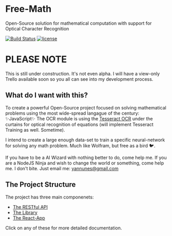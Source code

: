 # **Free-Math**
  Open-Source solution for mathematical computation with support for Optical Character Recognition

[![Build Status](https://travis-ci.org/midyan/free-math.svg?branch=master)](https://travis-ci.org/midyan/free-math)
[![license](https://img.shields.io/github/license/mashape/apistatus.svg)](https://github.com/midyan/free-math/blob/master/LICENSE)

# PLEASE NOTE
  This is still under construction. It's not even alpha. I will have a view-only Trello available soon so you all can see into my development process.

## What do I want with this?
  To create a powerful Open-Source project focused on solving mathematical problems using the most wide-spread langague of the century: :sparkles:JavaScript:sparkles:
  The OCR module is using the [Tesseract OCR](https://github.com/tesseract-ocr/tesseract) under the curtains for optical recognition of equations (will implement Tesseract Training as well. Sometime).

  I intend to create a large enough data-set to train a specific neural-network for solving any math problem. Much like Wolfram, but free as a bird :bird:.

   If you have to be a AI Wizard with nothing better to do, come help me. If you are a NodeJS Ninja and wish to change the world or something, come help me. I don't bite. Just email me: yannunes@gmail.com

## The Project Structure
The project has three main componenets:
  * [The RESTful API](https://github.com/midyan/free-math/tree/master/api)
  * [The Library](https://github.com/midyan/free-math/tree/master/lib)
  * [The React-App](https://github.com/midyan/free-math/tree/master)

Click on any of these for more detailed documentation.
